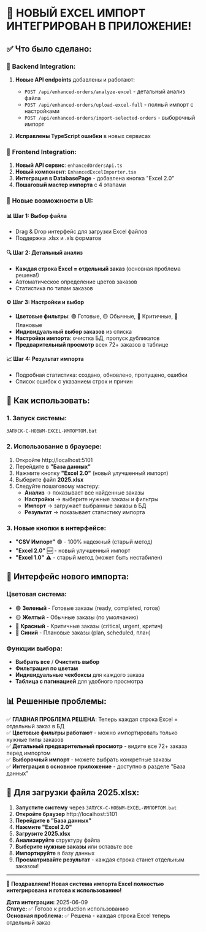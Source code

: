 # 🎉 НОВЫЙ EXCEL ИМПОРТ ИНТЕГРИРОВАН В ПРИЛОЖЕНИЕ!

## ✅ Что было сделано:

### 🔧 **Backend Integration:**
1. **Новые API endpoints** добавлены и работают:
   - `POST /api/enhanced-orders/analyze-excel` - детальный анализ файла
   - `POST /api/enhanced-orders/upload-excel-full` - полный импорт с настройками
   - `POST /api/enhanced-orders/import-selected-orders` - выборочный импорт

2. **Исправлены TypeScript ошибки** в новых сервисах

### 🎨 **Frontend Integration:**
1. **Новый API сервис**: `enhancedOrdersApi.ts`
2. **Новый компонент**: `EnhancedExcelImporter.tsx` 
3. **Интеграция в DatabasePage** - добавлена кнопка "Excel 2.0"
4. **Пошаговый мастер импорта** с 4 этапами

### 🚀 **Новые возможности в UI:**

#### 📊 **Шаг 1: Выбор файла**
- Drag & Drop интерфейс для загрузки Excel файлов
- Поддержка .xlsx и .xls форматов

#### 🔍 **Шаг 2: Детальный анализ**
- **Каждая строка Excel = отдельный заказ** (основная проблема решена!)
- Автоматическое определение цветов заказов
- Статистика по типам заказов

#### ⚙️ **Шаг 3: Настройки и выбор**
- **Цветовые фильтры**: 🟢 Готовые, 🟡 Обычные, 🔴 Критичные, 🔵 Плановые
- **Индивидуальный выбор заказов** из списка
- **Настройки импорта**: очистка БД, пропуск дубликатов
- **Предварительный просмотр** всех 72+ заказов в таблице

#### 📈 **Шаг 4: Результат импорта**
- Подробная статистика: создано, обновлено, пропущено, ошибки
- Список ошибок с указанием строк и причин

## 🎯 **Как использовать:**

### 1. **Запуск системы:**
```bash
ЗАПУСК-С-НОВЫМ-EXCEL-ИМПОРТОМ.bat
```

### 2. **Использование в браузере:**
1. Откройте http://localhost:5101
2. Перейдите в **"База данных"**
3. Нажмите кнопку **"Excel 2.0"** (новый улучшенный импорт)
4. Выберите файл **2025.xlsx**
5. Следуйте пошаговому мастеру:
   - **Анализ** → показывает все найденные заказы
   - **Настройки** → выберите нужные заказы и фильтры
   - **Импорт** → загружает выбранные заказы в БД
   - **Результат** → показывает статистику импорта

### 3. **Новые кнопки в интерфейсе:**
- **"CSV Импорт"** 🟢 - 100% надежный (старый метод)
- **"Excel 2.0"** 🆕 - новый улучшенный импорт
- **"Excel 1.0"** ⚠️ - старый метод (может быть нестабилен)

## 🎨 **Интерфейс нового импорта:**

### **Цветовая система:**
- 🟢 **Зеленый** - Готовые заказы (ready, completed, готов)
- 🟡 **Желтый** - Обычные заказы (по умолчанию)
- 🔴 **Красный** - Критичные заказы (critical, urgent, критич)
- 🔵 **Синий** - Плановые заказы (plan, scheduled, план)

### **Функции выбора:**
- **Выбрать все** / **Очистить выбор**
- **Фильтрация по цветам**
- **Индивидуальные чекбоксы** для каждого заказа
- **Таблица с пагинацией** для удобного просмотра

## 📊 **Решенные проблемы:**

✅ **ГЛАВНАЯ ПРОБЛЕМА РЕШЕНА**: Теперь каждая строка Excel = отдельный заказ в БД  
✅ **Цветовые фильтры работают** - можно импортировать только нужные типы заказов  
✅ **Детальный предварительный просмотр** - видите все 72+ заказа перед импортом  
✅ **Выборочный импорт** - можете выбрать конкретные заказы  
✅ **Интеграция в основное приложение** - доступно в разделе "База данных"  

## 🎯 **Для загрузки файла 2025.xlsx:**

1. **Запустите систему** через `ЗАПУСК-С-НОВЫМ-EXCEL-ИМПОРТОМ.bat`
2. **Откройте браузер** http://localhost:5101
3. **Перейдите в "База данных"**
4. **Нажмите "Excel 2.0"** 
5. **Загрузите 2025.xlsx**
6. **Анализируйте** структуру файла
7. **Выберите нужные заказы** или оставьте все
8. **Импортируйте** в базу данных
9. **Просматривайте результат** - каждая строка станет отдельным заказом!

---

**🎉 Поздравляем! Новая система импорта Excel полностью интегрирована и готова к использованию!**

**Дата интеграции:** 2025-06-09  
**Статус:** ✅ Готово к production использованию  
**Основная проблема:** ✅ Решена - каждая строка Excel теперь отдельный заказ
